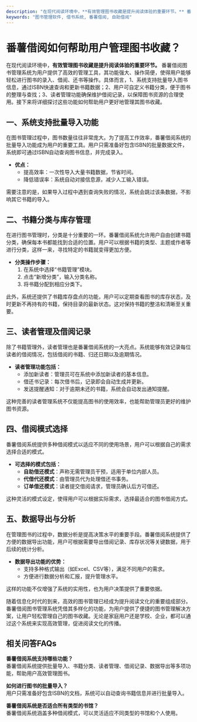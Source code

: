```yaml
---
description: "在现代阅读环境中，**有效管理图书收藏是提升阅读体验的重要环节。** 番薯借阅图书管理系统为用户提供了高效的管理工具，其功能强大、操作简便，使得用户能够轻松进行图书的录入、借阅、还书等操作。具体而言，1、系统支持批量导入图书信息，通过ISBN快速查询和更新书籍数据；2、用户可自定义书籍分类，便于图书的整理与查找；3、读者管理功能确保维护借阅记录，以保障图书资源的合理使用。接下来将详细探讨这些功能如何帮助用户更好地管理其图书收藏。"
keywords: "图书管理软件, 借书系统, 番薯借阅, 自助借阅"
---
```

# 番薯借阅如何帮助用户管理图书收藏？

在现代阅读环境中，**有效管理图书收藏是提升阅读体验的重要环节。** 番薯借阅图书管理系统为用户提供了高效的管理工具，其功能强大、操作简便，使得用户能够轻松进行图书的录入、借阅、还书等操作。具体而言，1、系统支持批量导入图书信息，通过ISBN快速查询和更新书籍数据；2、用户可自定义书籍分类，便于图书的整理与查找；3、读者管理功能确保维护借阅记录，以保障图书资源的合理使用。接下来将详细探讨这些功能如何帮助用户更好地管理其图书收藏。

## 一、系统支持批量导入功能

在图书管理过程中，图书数量往往非常庞大。为了提高工作效率，番薯借阅系统的批量导入功能成为用户的重要工具。用户只需准备好包含ISBN的批量数据文件，系统即可通过ISBN自动查询图书信息，并完成录入。
 
- **优点：**
  - 提高效率：一次性导入大量书籍数据，节省时间。
  - 降低错误率：系统自动对接信息源，减少人工输入错误。

需要注意的是，如果导入过程中遇到查询失败的情况，系统会跳过该条数据，不影响其它书籍的导入。

## 二、书籍分类与库存管理

在进行图书管理时，分类是十分重要的一环。番薯借阅系统允许用户自由创建书籍分类，确保每本书都能找到合适的位置。用户可以根据书籍的类型、主题或作者等进行分类，这样一来，寻找特定的书籍就变得更加方便。

- **分类操作步骤：**
  1. 在系统中选择“书籍管理”模块。
  2. 点击“新增分类”，输入分类名称。
  3. 将书籍分配到相应分类下。

此外，系统还提供了书籍库存盘点的功能，用户可以定期查看图书的库存状态，及时更新不再持有的书籍，保持目录的最新状态。这对保持书籍的整洁和清晰至关重要。

## 三、读者管理及借阅记录

除了书籍管理外，读者管理也是番薯借阅系统的一大亮点。系统能够有效记录每位读者的借阅情况，包括借阅的书籍、归还日期以及逾期情况。

- **读者管理功能包括：**
  - 添加新读者：管理员可在系统中添加新读者的基本信息。
  - 借还书记录：每次借书后，记录即会自动生成并更新。
  - 发送提醒通知：对于逾期未还的书籍，系统会自动发出通知提醒。

这种完善的读者管理系统不仅能提高图书的使用效率，也能帮助管理员更好的维护图书资源。

## 四、借阅模式选择

番薯借阅系统提供多种借阅模式以适应不同的使用场景，用户可以根据自己的需求选择合适的模式。

- **可选择的模式包括：**
  - **自助借还模式**：声称无需管理员干预，适用于单位内部人员。
  - **代借代还模式**：由管理员代为处理借还书事务。
  - **订单借还模式**：读者提交借阅请求，管理员确认后方可借还。

这种灵活的模式设定，使得用户可以根据实际需求，选择最适合的图书借阅方式。

## 五、数据导出与分析

在管理图书的过程中，数据分析是提高决策水平的重要手段。番薯借阅系统提供了方便的数据导出功能，用户可根据需要导出借阅记录、库存状况等关键数据，用于后续的统计分析。

- **数据导出功能的优势：**
  - 支持多种格式输出（如Excel、CSV等），满足不同用户的需求。
  - 方便进行数据分析和汇报，提升管理水平。

这样的功能不仅增强了系统的实用性，也为用户决策提供了重要依据。

随着信息化时代的到来，高效的图书管理已经成为提升阅读文化的重要组成部分。番薯借阅图书管理系统凭借其多样化的功能，为用户提供了便捷的图书管理解决方案，让用户轻松管理自己的图书收藏。无论是家庭用户还是学校、企业，都可以通过这个系统来实现高效管理，促进阅读文化的传播。

## 相关问答FAQs

**番薯借阅系统支持哪些功能？**  
番薯借阅系统提供批量导入、书籍分类、读者管理、借阅记录、数据导出等多项功能，帮助用户高效管理图书。

**如何进行图书的批量导入？**  
用户只需准备好包含ISBN的文档，系统可以自动查询书籍信息并进行批量导入。

**番薯借阅系统是否适合所有类型的书馆？**  
番薯借阅系统涵盖多种借阅模式，可以灵活适应不同类型的书馆和个人使用。
